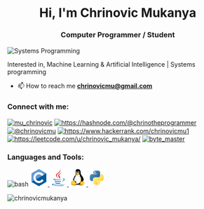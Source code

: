 <h1 align="center">Hi, I'm Chrinovic Mukanya</h1>
<h3 align="center">Computer Programmer / Student</h3>

<img align="center" alt="Systems Programming" width="400" src="https://c4.wallpaperflare.com/wallpaper/262/610/554/cpu-motherboard-geek-electrical-network-wallpaper-preview.jpg">


Interested in, Machine Learning & Artificial Intelligence | Systems programming

- 📫 How to reach me **chrinovicmu@gmail.com**

<h3 align="left">Connect with me:</h3>
<p align="left">
<a href="https://twitter.com/mu_chrinovic" target="blank"><img align="center" src="https://raw.githubusercontent.com/rahuldkjain/github-profile-readme-generator/master/src/images/icons/Social/twitter.svg" alt="mu_chrinovic" height="30" width="40" /></a>
<a href="https://hashnode.com/https://hashnode.com/@chrinotheprogrammer" target="blank"><img align="center" src="https://raw.githubusercontent.com/rahuldkjain/github-profile-readme-generator/master/src/images/icons/Social/hashnode.svg" alt="https://hashnode.com/@chrinotheprogrammer" height="30" width="40" /></a>
<a href="https://medium.com/@chrinovicmu" target="blank"><img align="center" src="https://raw.githubusercontent.com/rahuldkjain/github-profile-readme-generator/master/src/images/icons/Social/medium.svg" alt="@chrinovicmu" height="30" width="40" /></a>
<a href="https://www.hackerrank.com/chrinovicmu1" target="blank"><img align="center" src="https://raw.githubusercontent.com/rahuldkjain/github-profile-readme-generator/master/src/images/icons/Social/hackerrank.svg" alt="https://www.hackerrank.com/chrinovicmu1" height="30" width="40" /></a>
<a href="https://www.leetcode.com/chrinovic_mukanya/" target="blank"><img align="center" src="https://raw.githubusercontent.com/rahuldkjain/github-profile-readme-generator/master/src/images/icons/Social/leet-code.svg" alt="https://leetcode.com/u/chrinovic_mukanya/" height="30" width="40" /></a>
<a href="https://discord.gg/byte_master" target="blank"><img align="center" src="https://raw.githubusercontent.com/rahuldkjain/github-profile-readme-generator/master/src/images/icons/Social/discord.svg" alt="byte_master" height="30" width="40" /></a>
</p>

<h3 align="left">Languages and Tools:</h3>
 <img src="https://www.vectorlogo.zone/logos/gnu_bash/gnu_bash-icon.svg" alt="bash" width="40" height="40"/> </a> <a 
href="https://www.cprogramming.com/" target="_blank" rel="noreferrer"> <img src="https://raw.githubusercontent.com/devicons/devicon/master/icons/c/c-original.svg" alt="c" width="40" height="40"/> </a> <a href="https://www.w3schools.com/css/" target="_blank" rel="noreferrer">  </a> <a href="https://www.w3.org/html/" target="_blank" rel="noreferrer"> <img src="https://raw.githubusercontent.com/devicons/devicon/master/icons/java/java-original.svg" alt="java" width="40" height="40"/> </a> <a href="https://www.linux.org/" target="_blank" rel="noreferrer"> <img src="https://raw.githubusercontent.com/devicons/devicon/master/icons/linux/linux-original.svg" alt="linux" width="40" height="40"/> </a> <a href="https://www.python.org" target="_blank" rel="noreferrer"> <img src="https://raw.githubusercontent.com/devicons/devicon/master/icons/python/python-original.svg" alt="python" width="40" height="40"/> </a> </p>

<p><img align="center" src="https://github-readme-stats.vercel.app/api/top-langs?username=chrinovicmukanya&show_icons=true&locale=en&layout=compact" alt="chrinovicmukanya" /></p>

 
